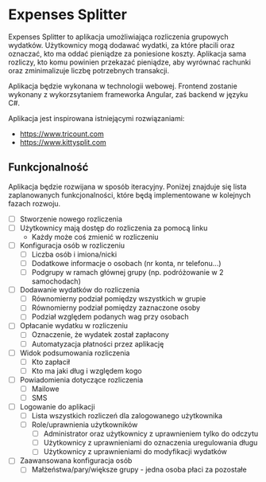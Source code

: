 # Expenses Splitter

Expenses Splitter to aplikacja umożliwiająca rozliczenia grupowych wydatków. Użytkownicy mogą dodawać wydatki, za które płacili oraz oznaczać, kto ma oddać pieniądze za poniesione koszty. Aplikacja sama rozliczy, kto komu powinien przekazać pieniądze, aby wyrównać rachunki oraz zminimalizuje liczbę potrzebnych transakcji.

Aplikacja będzie wykonana w technologii webowej. Frontend zostanie wykonany z wykorzsytaniem frameworka Angular, zaś backend w języku C#.

Aplikacja jest inspirowana istniejącymi rozwiązaniami:
* https://www.tricount.com
* https://www.kittysplit.com

## Funkcjonalność

Aplikacja będzie rozwijana w sposób iteracyjny. Poniżej znajduje się lista zaplanowanych funkcjonalności, które będą implementowane w kolejnych fazach rozwoju.

- [ ] Stworzenie nowego rozliczenia
- [ ] Użytkownicy mają dostęp do rozliczenia za pomocą linku
    * Każdy może coś zmienić w rozliczeniu
- [ ] Konfiguracja osób w rozliczeniu
  - [ ] Liczba osób i imiona/nicki
  - [ ] Dodatkowe informacje o osobach (nr konta, nr telefonu...)
  - [ ] Podgrupy w ramach głównej grupy (np. podróżowanie w 2 samochodach)
- [ ] Dodawanie wydatków do rozliczenia
  - [ ] Równomierny podział pomiędzy wszystkich w grupie
  - [ ] Równomierny podział pomiędzy zaznaczone osoby
  - [ ] Podział względem podanych wag przy osobach
- [ ] Opłacanie wydatku w rozliczeniu
  - [ ] Oznaczenie, że wydatek został zapłacony
  - [ ] Automatyzacja płatności przez aplikację
- [ ] Widok podsumowania rozliczenia
  - [ ] Kto zapłacił
  - [ ] Kto ma jaki dług i względem kogo
- [ ] Powiadomienia dotyczące rozliczenia
  - [ ] Mailowe
  - [ ] SMS
- [ ] Logowanie do aplikacji
  - [ ] Lista wszystkich rozliczeń dla zalogowanego użytkownika
  - [ ] Role/uprawnienia użytkowników
    - [ ] Administrator oraz użytkownicy z uprawnieniem tylko do odczytu
    - [ ] Użytkownicy z uprawnieniami do oznaczenia uregulowania długu
    - [ ] Użytkownicy z uprawnieniami do modyfikacji wydatków
- [ ] Zaawansowana konfiguracja osób
  - [ ] Małżeństwa/pary/większe grupy - jedna osoba płaci za pozostałe
